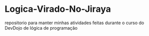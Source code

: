 # Logica-Virado-No-Jiraya
repositorio para manter minhas atividades feitas durante o curso do DevDojo de lógica de programação

